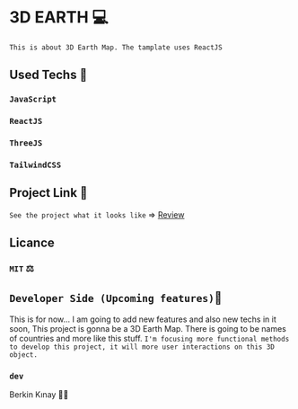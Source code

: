 # 3D EARTH 💻
`This is about 3D Earth Map. The tamplate uses ReactJS`

## Used Techs 🥰

### `JavaScript`
### `ReactJS`
### `ThreeJS`
### `TailwindCSS`

## Project Link 🔭

`See the project what it looks like` => [Review](https://3d-earth-map.vercel.app/)

## Licance
### `MIT` ⚖️

## `Developer Side (Upcoming features)`💫
This is for now...  I am going to add new features and also new techs in it soon, This project is gonna be a 3D Earth Map. There is going to be names of countries and more like this stuff. `I'm focusing more functional methods to develop this project, it will more user interactions on this 3D object.`

### `dev`
Berkin Kınay 👨‍💻
